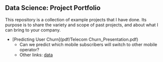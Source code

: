 ## Data Science: Project Portfolio

This repository is a collection of example projects that I have done. Its purpose is to share the variety and scope of past projects, and about what I can bring to your company.

* [Predicting User Churn](pdf/Telecom Churn_Presentation.pdf)
    * Can we predict which mobile subscribers will switch to other mobile operator?
    * Other links: [data](data/Telco_Churn)
